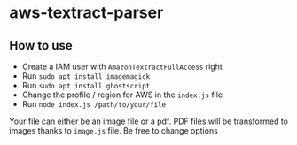 # aws-textract-parser

## How to use

- Create a IAM user with `AmazonTextractFullAccess` right
- Run `sudo apt install imagemagick`
- Run `sudo apt install ghostscript`
- Change the profile / region for AWS in the `index.js` file
- Run `node index.js /path/to/your/file`

Your file can either be an image file or a pdf. PDF files will be transformed to images thanks to `image.js` file. Be free to change options
